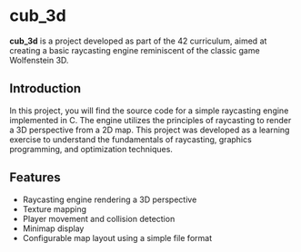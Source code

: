 # cub_3d

**cub_3d** is a project developed as part of the 42 curriculum, aimed at creating a basic raycasting engine reminiscent of the classic game Wolfenstein 3D.

## Introduction

In this project, you will find the source code for a simple raycasting engine implemented in C. The engine utilizes the principles of raycasting to render a 3D perspective from a 2D map. This project was developed as a learning exercise to understand the fundamentals of raycasting, graphics programming, and optimization techniques.

## Features

- Raycasting engine rendering a 3D perspective
- Texture mapping
- Player movement and collision detection
- Minimap display
- Configurable map layout using a simple file format
